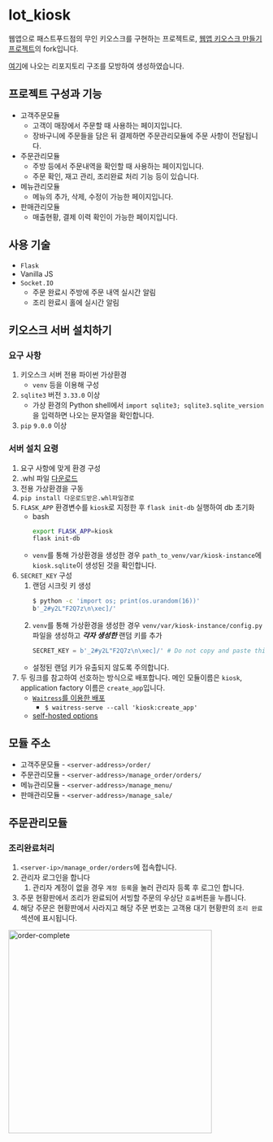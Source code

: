 # lot_kiosk
웹앱으로 패스트푸드점의 무인 키오스크를 구현하는 프로젝트로,
[웹앱 키오스크 만들기 프로젝트](https://github.com/joons5834/lot_kiosk)의 fork입니다.

[여기](https://flask.palletsprojects.com/en/1.1.x/tutorial/layout/)에 나오는 리포지토리 구조를 모방하여 생성하였습니다.

## 프로젝트 구성과 기능
* 고객주문모듈
    * 고객이 매장에서 주문할 때 사용하는 페이지입니다.
    * 장바구니에 주문들을 담은 뒤 결제하면 주문관리모듈에 주문 사항이 전달됩니다.
* 주문관리모듈
    * 주방 등에서 주문내역을 확인할 때 사용하는 페이지입니다.
    * 주문 확인, 재고 관리, 조리완료 처리 기능 등이 있습니다.
* 메뉴관리모듈
    * 메뉴의 추가, 삭제, 수정이 가능한 페이지입니다.
* 판매관리모듈
    * 매출현황, 결제 이력 확인이 가능한 페이지입니다.

## 사용 기술
* `Flask`
* Vanilla JS
* `Socket.IO`
    * 주문 완료시 주방에 주문 내역 실시간 알림
    * 조리 완료시 홀에 실시간 알림

## 키오스크 서버 설치하기
### 요구 사항
1. 키오스크 서버 전용 파이썬 가상환경
    * `venv` 등을 이용해 구성
1. `sqlite3` 버전 `3.33.0` 이상
    * 가상 환경의 Python shell에서 `import sqlite3; sqlite3.sqlite_version`을 입력하면 나오는 문자열을 확인합니다.
1. `pip` `9.0.0` 이상

### 서버 설치 요령
1. 요구 사항에 맞게 환경 구성
1. .whl 파일 [다운로드](https://www.mediafire.com/file/lmornoboce6rzzx/kiosk-1.0.0-py3-none-any.whl/file)
1. 전용 가상환경을 구동
1. `pip install 다운로드받은.whl파일경로`
1. `FLASK_APP` 환경변수를 `kiosk`로 지정한 후 `flask init-db` 실행하여 db 초기화
    * bash
         ```bash
        export FLASK_APP=kiosk
        flask init-db
         ```
    * `venv`를 통해 가상환경을 생성한 경우 `path_to_venv/var/kiosk-instance`에 `kiosk.sqlite`이 생성된 것을 확인합니다.
1. `SECRET_KEY` 구성
    1. 랜덤 시크릿 키 생성
        ``` bash
        $ python -c 'import os; print(os.urandom(16))'
        b'_2#y2L"F2Q7z\n\xec]/'
        ```
    1. `venv`를 통해 가상환경을 생성한 경우 `venv/var/kiosk-instance/config.py` 파일을 생성하고 ***각자 생성한*** 랜덤 키를 추가
        ```python
        SECRET_KEY = b'_2#y2L"F2Q7z\n\xec]/' # Do not copy and paste this as-is! Use your own key!
        ```
    * 설정된 랜덤 키가 유출되지 않도록 주의합니다.
1. 두 링크를 참고하여 선호하는 방식으로 배포합니다. 메인 모듈이름은 `kiosk`, application factory 이름은 `create_app`입니다.
    * [`Waitress`를 이용한 배포](https://flask.palletsprojects.com/en/2.0.x/tutorial/deploy/#run-with-a-production-server)
        * `$ waitress-serve --call 'kiosk:create_app'`
    * [self-hosted options](https://flask.palletsprojects.com/en/2.0.x/deploying/#self-hosted-options)

## 모듈 주소
* 고객주문모듈 - `<server-address>/order/`
* 주문관리모듈 - `<server-address>/manage_order/orders/`
* 메뉴관리모듈 - `<server-address>/manage_menu/`
* 판매관리모듈 - `<server-address>/manage_sale/`

## 주문관리모듈
### 조리완료처리
1. `<server-ip>/manage_order/orders`에 접속합니다.
1. 관리자 로그인을 합니다
    1. 관리자 계정이 없을 경우 `계정 등록`을 눌러 관리자 등록 후 로그인 합니다.
1. 주문 현황판에서 조리가 완료되어 서빙할 주문의 우상단 `호출`버튼을 누릅니다.
1. 해당 주문은 현황판에서 사라지고 해당 주문 번호는 고객용 대기 현황판의 `조리 완료` 섹션에 표시됩니다.

<a href="https://ibb.co/tKdTndv"><img src="https://i.ibb.co/W5T47TM/order-complete.gif" alt="order-complete" border="0" height=400px></a>

